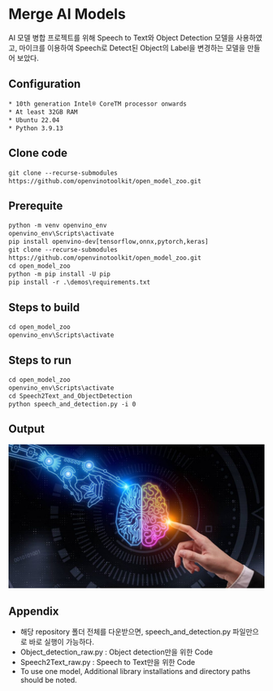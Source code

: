 # Merge AI Models
AI 모델 병합 프로젝트를 위해 Speech to Text와 Object Detection 모델을 사용하였고,
마이크를 이용하여 Speech로 Detect된 Object의 Label을 변경하는 모델을 만들어 보았다.


## Configuration
~~~
* 10th generation Intel® CoreTM processor onwards
* At least 32GB RAM
* Ubuntu 22.04
* Python 3.9.13
~~~

## Clone code
~~~
git clone --recurse-submodules https://github.com/openvinotoolkit/open_model_zoo.git
~~~

## Prerequite
~~~
python -m venv openvino_env
openvino_env\Scripts\activate
pip install openvino-dev[tensorflow,onnx,pytorch,keras]
git clone --recurse-submodules https://github.com/openvinotoolkit/open_model_zoo.git
cd open_model_zoo
python -m pip install -U pip
pip install -r .\demos\requirements.txt
~~~

## Steps to build
~~~
cd open_model_zoo
openvino_env\Scripts\activate
~~~

## Steps to run
~~~
cd open_model_zoo
openvino_env\Scripts\activate
cd Speech2Text_and_ObjectDetection
python speech_and_detection.py -i 0
~~~

## Output
![./images/result.jpg](./images/result.jpg)

## Appendix
- 해당 repository 폴더 전체를 다운받으면, speech_and_detection.py 파일만으로 바로 실행이 가능하다.
- Object_detection_raw.py : Object detection만을 위한 Code
- Speech2Text_raw.py : Speech to Text만을 위한 Code
- To use one model, Additional library installations and directory paths should be noted.
